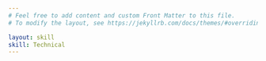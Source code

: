 ```yaml
---
# Feel free to add content and custom Front Matter to this file.
# To modify the layout, see https://jekyllrb.com/docs/themes/#overriding-theme-defaults

layout: skill
skill: Technical
---
```

